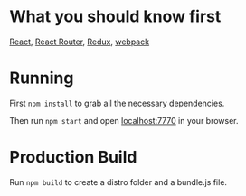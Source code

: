 # What you should know first

[React](https://facebook.github.io/react/), [React Router](https://github.com/ReactTraining/react-router), [Redux](http://redux.js.org), [webpack](https://webpack.github.io) 

# Running

First `npm install` to grab all the necessary dependencies.

Then run `npm start` and open <localhost:7770> in your browser.

# Production Build

Run `npm build` to create a distro folder and a bundle.js file.
